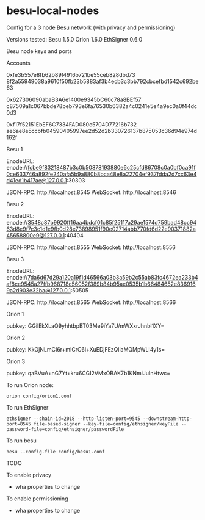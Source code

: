 # besu-local-nodes
Config for a 3 node Besu network (with privacy and permissioning)

Versions tested:
Besu 1.5.0
Orion 1.6.0
EthSigner 0.6.0

Besu node keys and ports

Accounts

0xfe3b557e8fb62b89f4916b721be55ceb828dbd73
8f2a55949038a9610f50fb23b5883af3b4ecb3c3bb792cbcefbd1542c692be63

0x627306090abaB3A6e1400e9345bC60c78a8BEf57
c87509a1c067bbde78beb793e6fa76530b6382a4c0241e5e4a9ec0a0f44dc0d3

0xf17f52151EbEF6C7334FAD080c5704D77216b732
ae6ae8e5ccbfb04590405997ee2d52d2b330726137b875053c36d94e974d162f

Besu 1

EnodeURL: enode://fcbe9f83218487b3c0b50878193880e6c25cfd86708c0a0bf0ca91f0ce633746a892fe240afa5b9a880b8bca48e8a22704ef937fdda2d7cc63e4d41ed1b417ae@127.0.0.1:30303

JSON-RPC: http://localhost:8545
WebSocket: http://localhost:8546

Besu 2

EnodeURL: enode://3548c87b9920ff16aa4bdcf01c85f25117a29ae1574d759bad48cc9463d8e9f7c3c1d1e9fb0d28e73898951f90e02714abb770fd6d22e90371882a45658800e9@127.0.0.1:40404

JSON-RPC: http://localhost:8555
WebSocket: http://localhost:8556

Besu 3

EnodeURL: enode://7da6d67d29a120a19f1d46566a03b3a59b2c55ab83fc4672ea233b4af8ce9545a27ffb968718c56052f389b84b95ae0535b1b66484652e8369169a2d903e32ba@127.0.0.1:50505

JSON-RPC: http://localhost:8565
WebSocket: http://localhost:8566

Orion 1

pubkey: GGilEkXLaQ9yhhtbpBT03Me9iYa7U/mWXxrJhnbl1XY=

Orion 2

pubkey: KkOjNLmCI6r+mICrC6l+XuEDjFEzQllaMQMpWLl4y1s=

Orion 3

pubkey: qaBVuA+nG7Yt+kru6CGI2VMxOBAK7b1KNmiJuInHtwc=

To run Orion node:

```
orion config/orion1.conf
```

To run EthSigner
```
ethsigner --chain-id=2018 --http-listen-port=9545 --downstream-http-port=8545 file-based-signer --key-file=config/ethsigner/keyFile --password-file=config/ethsigner/passwordFile
```

To run besu
```
besu --config-file config/besu1.conf
```

TODO

To enable privacy
- wha properties to change

To enable permissioning
- wha properties to change